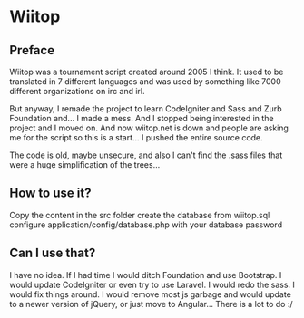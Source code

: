 Wiitop
======

## Preface

Wiitop was a tournament script created around 2005 I think. It used to be translated in 7 different languages and was used by something like 7000 different organizations on irc and irl.

But anyway, I remade the project to learn CodeIgniter and Sass and Zurb Foundation and... I made a mess. And I stopped being interested in the project and I moved on. And now wiitop.net is down and people are asking me for the script so this is a start... I pushed the entire source code.

The code is old, maybe unsecure, and also I can't find the .sass files that were a huge simplification of the trees...

## How to use it?

Copy the content in the src folder
create the database from wiitop.sql
configure application/config/database.php with your database password

## Can I use that?

I have no idea. If I had time I would ditch Foundation and use Bootstrap. I would update CodeIgniter or even try to use Laravel. I would redo the sass. I would fix things around. I would remove most js garbage and would update to a newer version of jQuery, or just move to Angular... There is a lot to do :/

